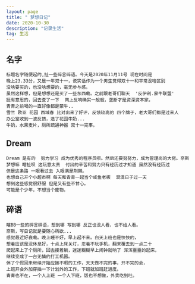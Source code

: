 ```yaml
---
layout: page
title: " 梦想日记"
date: 2020-10-30 
description: "记录生活"
tag: 生活
---   
```


## 名字
    标题名字随便起的,扯一些碎言碎语。今天是2020年11月11号 现在时间是
    晚上23.33分，又是一年双十一，说实话作为一个男生觉得双十一和平常没啥区别
    没啥要买的，也没啥想要的，毫无参与感。
    虽然这样想，但是想想还是买了一些东西嘞。之前跟老哥们聊天  '反伊利.蒙牛联盟'
    挺有意思的，回去查了一下  网上反响确实一般般，垄断才是资深资本家。
    青青之前喝的一直好像都是蒙牛.. 
    雪兰 欧亚 花园 西域春 比对出来了好评，反馈较高的 四个牌子，老大哥们都是过来人
    办公室收到一波反馈，选了花园牛奶... 
    牛奶，水果麦片，厕所疏通神器 双十一完事。
    
## Dream 
    Dream 是有的  努力学习 成为优秀的程序员呗。然后还要努努力，成为管理岗的大佬。奈斯
    梦想嘛 瞎扯呗 这玩意太贵  付出的辛苦和努力只有经历过才知道 虽然没有经历过 
    但是这条路 一眼看过去 入眼满是荆棘。
    也想自己开个小超市啊 每天和青青一起当个咸鱼老板  混混日子过一天 
    想到这些感觉很舒服 但是又有些不甘心。
    可能是个少年，不想当个废物。     
    
    
    
## 碎语
    瞎BB一些的碎言碎语，想到哪 写到哪 反正也没人看，也不给人看。
    奈斯，写日记就是要随心所欲...
    感觉最近好衰嘞。晚上睡不好，早上起不来。白天上班也是怏怏的，
    想着应该是没休息好，十点上床关灯，忍着不玩手机，翻来覆去到一点二十
    爬起来上了个厕所，回去接着躺，迷迷糊糊早上闹钟就响了 浑浑噩噩的起床，
    继续变成了一台无情的打工机器。
    休了个假回来继续开始应接不暇的工作，天天做不完的事，开不完的会，
    上班开会外加穿插一下计划外的工作，下班就加班赶进度。
    青青也不在，一个人上班 一个人下班，饭也不想做，外卖吃到吐。
    
    
    
